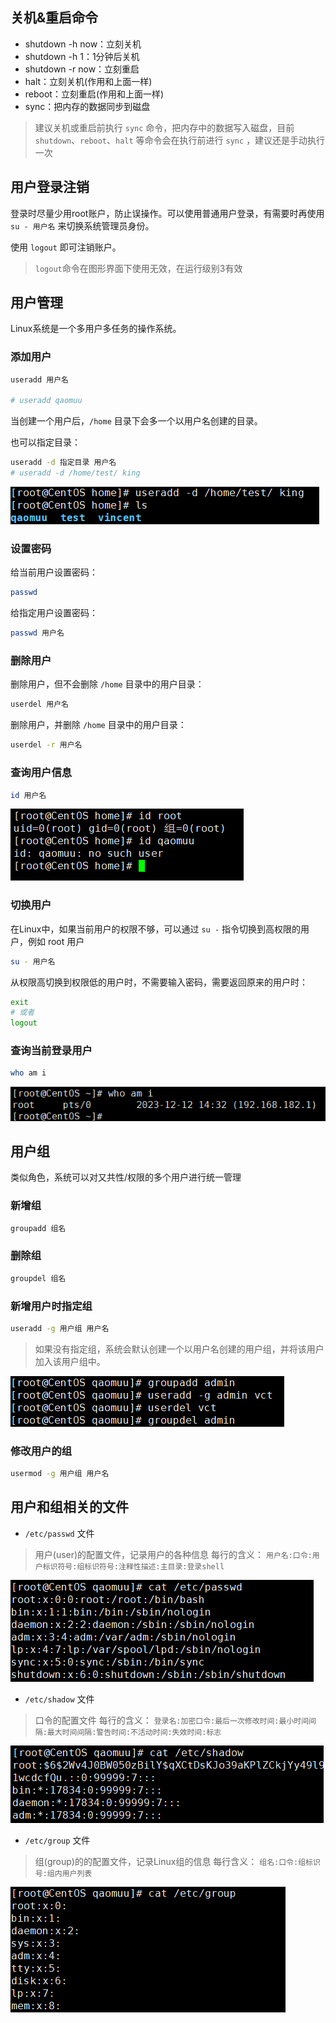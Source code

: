 
## 关机&重启命令

- shutdown -h now：立刻关机
- shutdown -h 1：1分钟后关机
- shutdown -r now：立刻重启
- halt：立刻关机(作用和上面一样)
- reboot：立刻重启(作用和上面一样)
- sync：把内存的数据同步到磁盘


> 建议关机或重启前执行 `sync` 命令，把内存中的数据写入磁盘，目前 `shutdown`、`reboot`、`halt` 等命令会在执行前进行 `sync` ，建议还是手动执行一次


## 用户登录注销

登录时尽量少用root账户，防止误操作。可以使用普通用户登录，有需要时再使用 `su - 用户名` 来切换系统管理员身份。

使用 `logout` 即可注销账户。
> `logout`命令在图形界面下使用无效，在运行级别3有效

## 用户管理

Linux系统是一个多用户多任务的操作系统。

### 添加用户

```bash
useradd 用户名

# useradd qaomuu
```

当创建一个用户后，`/home` 目录下会多一个以用户名创建的目录。

也可以指定目录：
 ```bash
 useradd -d 指定目录 用户名
# useradd -d /home/test/ king
 ```
![](assets/Linux用户管理/3b4d32706f1e6ef6d32787e572d4ed46_MD5.png)

### 设置密码

给当前用户设置密码：
```bash
passwd
```

给指定用户设置密码：
```bash
passwd 用户名
```

### 删除用户

删除用户，但不会删除 `/home` 目录中的用户目录：
```bash
userdel 用户名
```


删除用户，并删除 `/home` 目录中的用户目录：
```bash
userdel -r 用户名
```

### 查询用户信息
```bash
id 用户名
```
![](assets/Linux用户管理/88e9b6b194ad43a510bdc84e17898871_MD5.png)

### 切换用户
在Linux中，如果当前用户的权限不够，可以通过 `su -` 指令切换到高权限的用户，例如 root 用户
```bash
su - 用户名
```

从权限高切换到权限低的用户时，不需要输入密码，需要返回原来的用户时：
```bash
exit
# 或者
logout
```

### 查询当前登录用户

```bash
who am i
```

![](assets/Linux用户管理/3329d6f1941e01094b495ae36d2871fe_MD5.png)

## 用户组
类似角色，系统可以对又共性/权限的多个用户进行统一管理

### 新增组
```bash
groupadd 组名
```

### 删除组
```bash
groupdel 组名
```

### 新增用户时指定组
```bash
useradd -g 用户组 用户名
```
> 如果没有指定组，系统会默认创建一个以用户名创建的用户组，并将该用户加入该用户组中。

![](assets/Linux用户管理/edb18f2d19461ffb8d857b4c86990a9e_MD5.png)

### 修改用户的组
```bash
usermod -g 用户组 用户名
```

## 用户和组相关的文件
-  `/etc/passwd` 文件
> 用户(user)的配置文件，记录用户的各种信息
> 每行的含义：
> `用户名:口令:用户标识符号:组标识符号:注释性描述:主目录:登录shell`

![](assets/Linux用户管理/7623fb2ce09d47f441a10f30d8c8a7bb_MD5.png)

- `/etc/shadow` 文件
> 口令的配置文件
> 每行的含义：
> `登录名:加密口令:最后一次修改时间:最小时间间隔:最大时间间隔:警告时间:不活动时间:失效时间:标志`

![](assets/Linux用户管理/c820523d8b03d61dfddf44d2c88e7a7a_MD5.png)

- `/etc/group` 文件
> 组(group)的的配置文件，记录Linux组的信息
> 每行含义：
> `组名:口令:组标识号:组内用户列表`

![](assets/Linux用户管理/e252e8f9f6172bd04e0e213d44e91abb_MD5.png)
